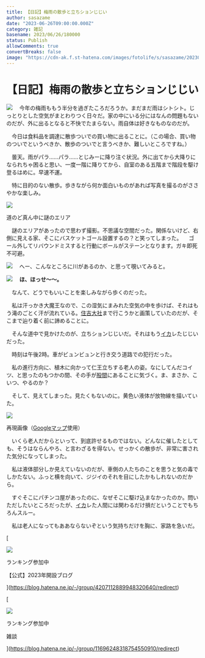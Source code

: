 ```yaml
---
title: 【日記】梅雨の散歩と立ちションじじい
author: sasazame
date: "2023-06-26T09:00:00.000Z"
category: 雑記
basename: 2023/06/26/180000
status: Publish
allowComments: true
convertBreaks: false
image: "https://cdn-ak.f.st-hatena.com/images/fotolife/s/sasazame/20230707/20230707200649.png"
---
```

# 【日記】梅雨の散歩と立ちションじじい

![](https://cdn-ak.f.st-hatena.com/images/fotolife/s/sasazame/20230707/20230707200649.png) 　今年の梅雨ももう半分を過ぎたころだろうか。まだまだ雨はシトシト。じっとりとした空気がまとわりつく日々だ。家の中にいる分にはなんの問題もないのだが、外に出るとなると不快でたまらない。雨自体は好きなものなのだが。

　今日は食料品を調達に散歩ついでの買い物に出ることに。（この場合、買い物のついでというべきか、散歩のついでと言うべきか、難しいところですね。）

　曇天。雨がパラ……パラ……とじみーに降り注ぐ状況。外に出てから大降りになられちゃ困ると思い、一度一階に降りてから、自室のある五階まで階段を駆け登るはめに。早速不運。

　特に目的のない散歩。歩きながら何か面白いものがあれば写真を撮るのがささやかな楽しみ。

![](https://cdn-ak.f.st-hatena.com/images/fotolife/s/sasazame/20230626/20230626164231.png)

道のど真ん中に謎のエリア

　謎のエリアがあったので思わず撮影。不思議な空間だった。関係ないけど、右側に見える家、そこにバスケットゴール設置するの？と笑ってしまった。 　ゴール外してリバウンドミスすると行動にボールがステーンとなります。ガキ即死不可避。

![](https://cdn-ak.f.st-hatena.com/images/fotolife/s/sasazame/20230626/20230626164724.png) 　へー、こんなところに川があるのか、と思って覗いてみると。

![](https://cdn-ak.f.st-hatena.com/images/fotolife/s/sasazame/20230626/20230626164810.png) 　**ほ、ほっせ～～。**

　なんて、どうでもいいことを楽しみながら歩くのだった。

　私は汗っかき大魔王なので、この湿気にまみれた空気の中を歩けば、それはもう滝のごとく汗が流れている。[住吉大社](https://d.hatena.ne.jp/keyword/%BD%BB%B5%C8%C2%E7%BC%D2)まで行こうかと画策していたのだが、そこまで辿り着く前に諦めることに。

　そんな道中で見かけたのが、立ちションじじいだ。それはもう[イカ](https://d.hatena.ne.jp/keyword/%A5%A4%A5%AB)レたじじいだった。

　時刻は午後2時。車がビュンビュンと行き交う道路での犯行だった。

　私の進行方向に、植木に向かって仁王立ちする老人の姿。なにしてんだコイツ、と思ったのもつかの間、その手が[股間](https://d.hatena.ne.jp/keyword/%B8%D4%B4%D6)にあることに気づく。ま、まさか、こいつ、やるのか？

　そして、見えてしまった。見たくもないのに。黄色い液体が放物線を描いていた。

![](https://cdn-ak.f.st-hatena.com/images/fotolife/s/sasazame/20230626/20230626165618.png)

再現画像（[Googleマップ](https://d.hatena.ne.jp/keyword/Google%A5%DE%A5%C3%A5%D7)使用）

　いくら老人だからといって、到底許せるものではない。どんなに催したとしても、そうはならんやろ、と言わざるを得ない。せっかくの散歩が、非常に害された気分になってしまった。

　私は液体部分しか見えていないのだが、車側の人たちのことを思うと気の毒でしかたない。ふっと横を向いて、ジジイのそれを目にしたかもしれないのだから。

　すぐそこにパチンコ屋があったのに、なぜそこに駆け込まなかったのか。問いただしたいところだったが、[イカ](https://d.hatena.ne.jp/keyword/%A5%A4%A5%AB)レた人間には関わるだけ損だということでもちろんスルー。

　私は老人になってもああならないぞという気持ちだけを胸に、家路を急いだ。

[

![](https://cdn.image.st-hatena.com/image/square/faa1264c227008e8b759458790977cdaf6601b23/backend=imagemagick;height=80;version=1;width=80/https%3A%2F%2Fcdn.user.blog.st-hatena.com%2Fcircle_image%2F62150696%2F1672022764175731)

ランキング参加中

【公式】2023年開設ブログ



](https://blog.hatena.ne.jp/-/group/4207112889948320640/redirect)

[

![](https://cdn.image.st-hatena.com/image/square/8ce7abee226637faac02b6afdf9e7f55a18663b7/backend=imagemagick;height=80;version=1;width=80/https%3A%2F%2Fcdn.blog.st-hatena.com%2Fimages%2Fcircle%2Fofficial-circle-icon%2Fetc.gif)

ランキング参加中

雑談



](https://blog.hatena.ne.jp/-/group/11696248318754550910/redirect)